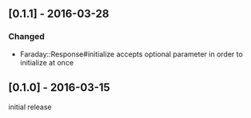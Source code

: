 ## [0.1.1] - 2016-03-28

### Changed

* Faraday::Response#initialize accepts optional parameter in order to initialize at once

## [0.1.0] - 2016-03-15

initial release
